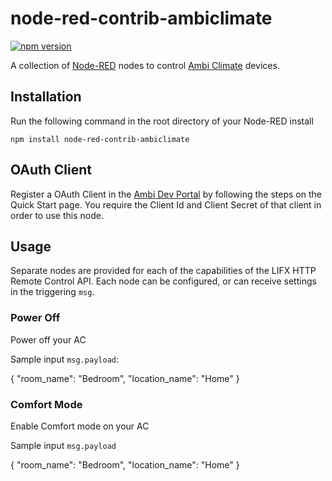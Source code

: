 # node-red-contrib-ambiclimate
[![npm version](https://badge.fury.io/js/node-red-contrib-ambiclimate.svg)](https://badge.fury.io/js/node-red-contrib-ambiclimate)

A collection of [Node-RED](http://nodered.org/) nodes to control [Ambi Climate](https://www.ambiclimate.com/) devices.

## Installation
Run the following command in the root directory of your Node-RED install

    npm install node-red-contrib-ambiclimate

## OAuth Client

Register a OAuth Client in the <a href="https://api.ambiclimate.com/" target="_new">Ambi Dev Portal</a> by following the steps on the Quick Start page.  You require the Client Id and Client Secret of that client in order to use this node.

## Usage
Separate nodes are provided for each of the capabilities of the LIFX HTTP Remote Control API.
Each node can be configured, or can receive settings in the triggering `msg`.

### Power Off
Power off your AC

Sample input `msg.payload`:

  {
    "room_name": "Bedroom",
    "location_name": "Home"
  }

### Comfort Mode
Enable Comfort mode on your AC

Sample input `msg.payload`

  {
    "room_name": "Bedroom",
    "location_name": "Home"
  }

